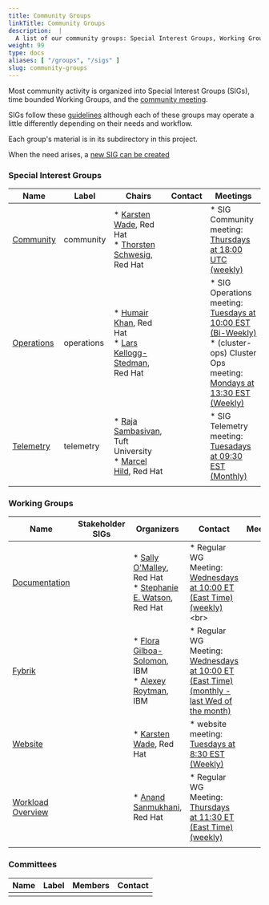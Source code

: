 ```yaml
---
title: Community Groups
linkTitle: Community Groups
description:  |
  A list of our community groups: Special Interest Groups, Working Groups, User Groups and Committees.
weight: 99
type: docs
aliases: [ "/groups", "/sigs" ]
slug: community-groups
---
```


<!---
This is an autogenerated file!

Please do not edit this file directly, but instead make changes to the
sigs.yaml file in the project root.

This file is part of https://github.com/operate-first/community

To understand how this file is generated, see https://git.k8s.io/community/generator/README.md
--->

Most community activity is organized into Special Interest Groups (SIGs),
time bounded Working Groups, and the [community meeting](communication/README.md#weekly-meeting).

SIGs follow these [guidelines](governance.md) although each of these groups may operate a little differently
depending on their needs and workflow.

Each group's material is in its subdirectory in this project.

When the need arises, a [new SIG can be created](sig-wg-lifecycle.md)

### Special Interest Groups

| Name | Label | Chairs | Contact | Meetings |
|------|-------|--------|---------|----------|
|[Community](sig-community/README.md)|community|* [Karsten Wade](https://github.com/quaid), Red Hat<br>* [Thorsten Schwesig](https://github.com/schwesig), Red Hat<br>||* SIG Community meeting: [Thursdays at 18:00 UTC (weekly)](tbd)<br>
|[Operations](sig-operations/README.md)|operations|* [Humair Khan](https://github.com/HumairAK), Red Hat<br>* [Lars Kellogg-Stedman](https://github.com/larsks), Red Hat<br>||* SIG Operations meeting: [Tuesdays at 10:00 EST (Bi-Weekly)](meet.google.com/zfj-woub-xwp)<br>* (cluster-ops) Cluster Ops meeting: [Mondays at 13:30 EST (Weekly)](meet.google.com/wxh-pizv-vwt)<br>
|[Telemetry](sig-telemetry/README.md)|telemetry|* [Raja Sambasivan](https://github.com/RS1999ent), Tuft University<br>* [Marcel Hild](https://github.com/durandom), Red Hat<br>||* SIG Telemetry meeting: [Tuesadays at 09:30 EST (Monthly)](https://bostonu.zoom.us/j/99523690124?pwd%3DMTc1dVhoeEo4MGhPaGx1eHF2MG00QT09&sa=D&source=calendar&ust=1646017334493225&usg=AOvVaw1U9-vrGPXsNEaOsP0JyY3R#success)<br>
||||||
### Working Groups

| Name | Stakeholder SIGs |Organizers | Contact | Meetings |
|------|------------------|-----------|---------|----------|
|[Documentation](wg-documentation/README.md)||* [Sally O'Malley](https://github.com/sallyom), Red Hat<br>* [Stephanie E. Watson](https://github.com/stefwrite), Red Hat<br>|* Regular WG Meeting: [Wednesdays at 10:00 ET (East Time) (weekly)](https://meet.google.com/...)<br>
|[Fybrik](wg-fybrik/README.md)||* [Flora Gilboa-Solomon](https://github.com/flora177), IBM<br>* [Alexey Roytman](https://github.com/roytman), IBM<br>|* Regular WG Meeting: [Wednesdays at 10:00 ET (East Time) (monthly - last Wed of the month)](https://meet.google.com/sku-akry-mfw)<br>
|[Website](wg-website/README.md)||* [Karsten Wade](https://github.com/quaid), Red Hat<br>|* website meeting: [Tuesdays at 8:30 EST (Weekly)](meet.google.com/....)<br>
|[Workload Overview](wg-workload-overview/README.md)||* [Anand Sanmukhani](https://github.com/4n4nd), Red Hat<br>|* Regular WG Meeting: [Thursdays at 11:30 ET (East Time) (weekly)](https://meet.google.com/gxk-pjcx-wno)<br>
||||||
### Committees

| Name |  Label | Members | Contact |
|------|--------|---------|---------|
|||||
<!-- BEGIN CUSTOM CONTENT -->

<!-- END CUSTOM CONTENT -->
